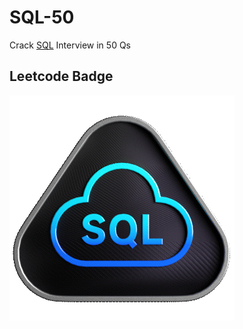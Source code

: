# SQL-50
Crack [SQL](https://leetcode.com/studyplan/top-sql-50/) Interview in 50 Qs

## Leetcode Badge
![](Top_SQL_50.gif)
